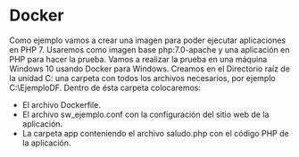 # Docker

Como ejemplo vamos a crear una imagen para poder ejecutar aplicaciones en PHP 7. Usaremos como imagen base php:7.0-apache y una aplicación en PHP para hacer la prueba.
Vamos a realizar la prueba en una máquina Windows 10 usando Docker para Windows. Creamos en el Directorio raíz de la unidad C: una carpeta con todos los archivos necesarios, por ejemplo C:\EjemploDF. Dentro de ésta carpeta colocaremos:
-	El archivo Dockerfile.
-	El archivo sw_ejemplo.conf con la configuración del sitio web de la aplicación.
-	La carpeta app conteniendo el archivo saludo.php con el código PHP de la aplicación.
